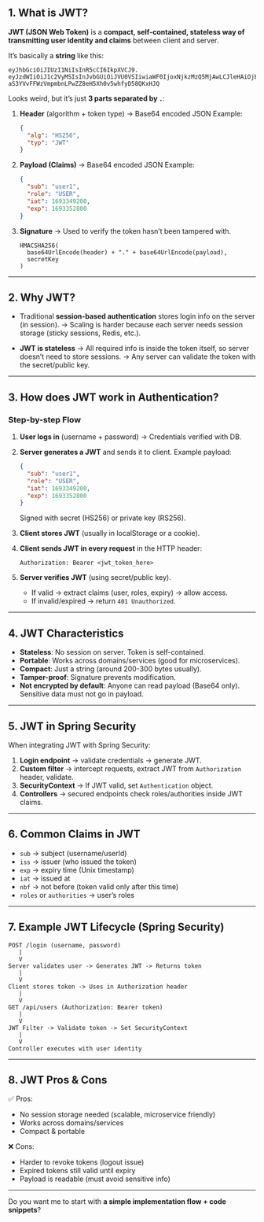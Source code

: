 ## 1. What is JWT?

**JWT (JSON Web Token)** is a **compact, self-contained, stateless way of transmitting user identity and claims** between client and server.

It’s basically a **string** like this:

```
eyJhbGciOiJIUzI1NiIsInR5cCI6IkpXVCJ9.
eyJzdWIiOiJ1c2VyMSIsInJvbGUiOiJVU0VSIiwiaWF0IjoxNjkzMzQ5MjAwLCJleHAiOjE2OTMzNTI4MDB9.
aS3YVvFFWzVmpmbnLPwZZ8eH5Xh0v5whfyD58QKxHJQ
```

Looks weird, but it’s just **3 parts separated by `.`**:

1. **Header** (algorithm + token type) → Base64 encoded JSON
   Example:

   ```json
   {
     "alg": "HS256",
     "typ": "JWT"
   }
   ```

2. **Payload (Claims)** → Base64 encoded JSON
   Example:

   ```json
   {
     "sub": "user1",
     "role": "USER",
     "iat": 1693349200,
     "exp": 1693352800
   }
   ```

3. **Signature** → Used to verify the token hasn’t been tampered with.

   ```
   HMACSHA256(
     base64UrlEncode(header) + "." + base64UrlEncode(payload),
     secretKey
   )
   ```

---

## 2. Why JWT?

* Traditional **session-based authentication** stores login info on the server (in session).
  → Scaling is harder because each server needs session storage (sticky sessions, Redis, etc.).

* **JWT is stateless** → All required info is inside the token itself, so server doesn’t need to store sessions.
  → Any server can validate the token with the secret/public key.

---

## 3. How does JWT work in Authentication?

### Step-by-step Flow

1. **User logs in** (username + password)
   → Credentials verified with DB.

2. **Server generates a JWT** and sends it to client.
   Example payload:

   ```json
   {
     "sub": "user1",
     "role": "USER",
     "iat": 1693349200,
     "exp": 1693352800
   }
   ```

   Signed with secret (HS256) or private key (RS256).

3. **Client stores JWT** (usually in localStorage or a cookie).

4. **Client sends JWT in every request** in the HTTP header:

   ```
   Authorization: Bearer <jwt_token_here>
   ```

5. **Server verifies JWT** (using secret/public key).

   * If valid → extract claims (user, roles, expiry) → allow access.
   * If invalid/expired → return `401 Unauthorized`.

---

## 4. JWT Characteristics

* **Stateless**: No session on server. Token is self-contained.
* **Portable**: Works across domains/services (good for microservices).
* **Compact**: Just a string (around 200-300 bytes usually).
* **Tamper-proof**: Signature prevents modification.
* **Not encrypted by default**: Anyone can read payload (Base64 only). Sensitive data must not go in payload.

---

## 5. JWT in Spring Security

When integrating JWT with Spring Security:

1. **Login endpoint** → validate credentials → generate JWT.
2. **Custom filter** → intercept requests, extract JWT from `Authorization` header, validate.
3. **SecurityContext** → If JWT valid, set `Authentication` object.
4. **Controllers** → secured endpoints check roles/authorities inside JWT claims.

---

## 6. Common Claims in JWT

* `sub` → subject (username/userId)
* `iss` → issuer (who issued the token)
* `exp` → expiry time (Unix timestamp)
* `iat` → issued at
* `nbf` → not before (token valid only after this time)
* `roles` or `authorities` → user’s roles

---

## 7. Example JWT Lifecycle (Spring Security)

```text
POST /login (username, password)
   |
   V
Server validates user -> Generates JWT -> Returns token
   |
   V
Client stores token -> Uses in Authorization header
   |
   V
GET /api/users (Authorization: Bearer token)
   |
   V
JWT Filter -> Validate token -> Set SecurityContext
   |
   V
Controller executes with user identity
```

---

## 8. JWT Pros & Cons

✅ Pros:

* No session storage needed (scalable, microservice friendly)
* Works across domains/services
* Compact & portable

❌ Cons:

* Harder to revoke tokens (logout issue)
* Expired tokens still valid until expiry
* Payload is readable (must avoid sensitive info)

---


Do you want me to start with **a simple implementation flow + code snippets**?
